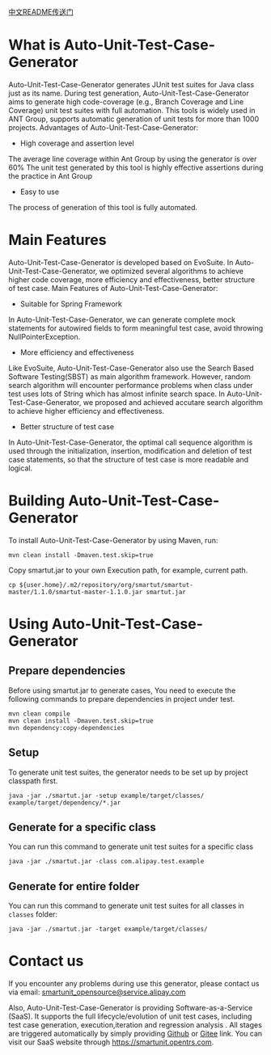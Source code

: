 [中文README传送门](https://github.com/TRaaSStack/auto-unit-test-case-generator/blob/main/README_CN.md)
# What is Auto-Unit-Test-Case-Generator
Auto-Unit-Test-Case-Generator generates JUnit test suites for Java class just as its name. During test generation, Auto-Unit-Test-Case-Generator aims to generate high code-coverage (e.g., Branch Coverage and Line Coverage) unit test suites with full automation. This tools is widely used in ANT Group, supports automatic generation of unit tests for more than 1000 projects. 
Advantages of Auto-Unit-Test-Case-Generator:

- High coverage and assertion level

The average line coverage within Ant Group by using the generator is over 60%
The unit test  generated by this tool is highly effective assertions during the practice in Ant Group

- Easy to use

The process of generation of this tool is fully automated. 

# Main Features
Auto-Unit-Test-Case-Generator is developed based on EvoSuite. In Auto-Unit-Test-Case-Generator, we optimized several algorithms to achieve higher code coverage, more efficiency and effectiveness, better structure of test case.
Main Features of Auto-Unit-Test-Case-Generator:

- Suitable for Spring Framework

In Auto-Unit-Test-Case-Generator, we can generate complete mock statements for autowired fields to form meaningful test case,  avoid throwing NullPointerException.

- More efficiency and effectiveness

Like EvoSuite, Auto-Unit-Test-Case-Generator also use the Search Based Software Testing(SBST)  as main algorithm framework. However, random search algorithm will encounter performance problems when class under test uses lots of String which has almost infinite search space. In Auto-Unit-Test-Case-Generator, we proposed and achieved accutare search algorithm to achieve higher efficiency and effectiveness.

- Better structure of test case

In Auto-Unit-Test-Case-Generator, the optimal call sequence algorithm is used through the initialization, insertion, modification and deletion of test case statements, so that the structure of test case is more readable and logical.


# Building Auto-Unit-Test-Case-Generator
To install Auto-Unit-Test-Case-Generator by using Maven, run:
```shell
mvn clean install -Dmaven.test.skip=true
```
Copy smartut.jar to your own Execution path, for example, current path.
```shell
cp ${user.home}/.m2/repository/org/smartut/smartut-master/1.1.0/smartut-master-1.1.0.jar smartut.jar
```


# Using Auto-Unit-Test-Case-Generator
## Prepare dependencies
Before using smartut.jar to generate cases, You need to execute the following commands to prepare dependencies in project under test.
```shell
mvn clean compile
mvn clean install -Dmaven.test.skip=true
mvn dependency:copy-dependencies
```
## Setup
To generate unit test suites, the generator needs to be set up by project classpath first.
```shell
java -jar ./smartut.jar -setup example/target/classes/ example/target/dependency/*.jar
```
## Generate for a specific class
You can run this command to generate unit test suites for a specific class
```shell
java -jar ./smartut.jar -class com.alipay.test.example
```
## Generate for entire folder
You can run this command to generate unit test suites for all classes in `classes` folder:
```shell
java -jar ./smartut.jar -target example/target/classes/
```


# Contact us
If you encounter any problems during use this generator, please contact us via email: smartunit_opensource@service.alipay.com

Also, Auto-Unit-Test-Case-Generator is providing Software-as-a-Service (SaaS). It supports the full lifecycle/evolution of unit test cases, including test case generation, execution,iteration and regression analysis . All stages are triggered automatically by simply providing [Github](https://github.com/) or [Gitee](https://gitee.com/) link. You can visit our SaaS website through https://smartunit.opentrs.com.

# 
 
